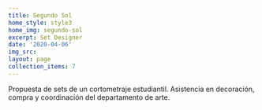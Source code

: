 ```yaml
---
title: Segundo Sol
home_style: style3
home_img: segundo-sol
excerpt: Set Designer
date: '2020-04-06'
img_src:
layout: page
collection_items: 7
---
```


Propuesta de sets de un cortometraje estudiantil. Asistencia en decoración, compra y coordinación del departamento de arte.